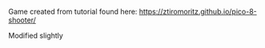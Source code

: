 
Game created from tutorial found here: https://ztiromoritz.github.io/pico-8-shooter/


Modified slightly 
